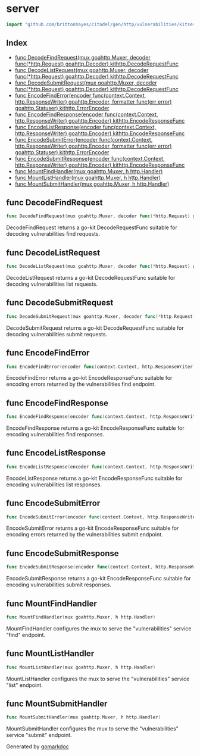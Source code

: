 <!-- Code generated by gomarkdoc. DO NOT EDIT -->

# server

```go
import "github.com/brittonhayes/citadel/gen/http/vulnerabilities/kitserver"
```

## Index

- [func DecodeFindRequest(mux goahttp.Muxer, decoder func(*http.Request) goahttp.Decoder) kithttp.DecodeRequestFunc](<#func-decodefindrequest>)
- [func DecodeListRequest(mux goahttp.Muxer, decoder func(*http.Request) goahttp.Decoder) kithttp.DecodeRequestFunc](<#func-decodelistrequest>)
- [func DecodeSubmitRequest(mux goahttp.Muxer, decoder func(*http.Request) goahttp.Decoder) kithttp.DecodeRequestFunc](<#func-decodesubmitrequest>)
- [func EncodeFindError(encoder func(context.Context, http.ResponseWriter) goahttp.Encoder, formatter func(err error) goahttp.Statuser) kithttp.ErrorEncoder](<#func-encodefinderror>)
- [func EncodeFindResponse(encoder func(context.Context, http.ResponseWriter) goahttp.Encoder) kithttp.EncodeResponseFunc](<#func-encodefindresponse>)
- [func EncodeListResponse(encoder func(context.Context, http.ResponseWriter) goahttp.Encoder) kithttp.EncodeResponseFunc](<#func-encodelistresponse>)
- [func EncodeSubmitError(encoder func(context.Context, http.ResponseWriter) goahttp.Encoder, formatter func(err error) goahttp.Statuser) kithttp.ErrorEncoder](<#func-encodesubmiterror>)
- [func EncodeSubmitResponse(encoder func(context.Context, http.ResponseWriter) goahttp.Encoder) kithttp.EncodeResponseFunc](<#func-encodesubmitresponse>)
- [func MountFindHandler(mux goahttp.Muxer, h http.Handler)](<#func-mountfindhandler>)
- [func MountListHandler(mux goahttp.Muxer, h http.Handler)](<#func-mountlisthandler>)
- [func MountSubmitHandler(mux goahttp.Muxer, h http.Handler)](<#func-mountsubmithandler>)


## func DecodeFindRequest

```go
func DecodeFindRequest(mux goahttp.Muxer, decoder func(*http.Request) goahttp.Decoder) kithttp.DecodeRequestFunc
```

DecodeFindRequest returns a go\-kit DecodeRequestFunc suitable for decoding vulnerabilities find requests\.

## func DecodeListRequest

```go
func DecodeListRequest(mux goahttp.Muxer, decoder func(*http.Request) goahttp.Decoder) kithttp.DecodeRequestFunc
```

DecodeListRequest returns a go\-kit DecodeRequestFunc suitable for decoding vulnerabilities list requests\.

## func DecodeSubmitRequest

```go
func DecodeSubmitRequest(mux goahttp.Muxer, decoder func(*http.Request) goahttp.Decoder) kithttp.DecodeRequestFunc
```

DecodeSubmitRequest returns a go\-kit DecodeRequestFunc suitable for decoding vulnerabilities submit requests\.

## func EncodeFindError

```go
func EncodeFindError(encoder func(context.Context, http.ResponseWriter) goahttp.Encoder, formatter func(err error) goahttp.Statuser) kithttp.ErrorEncoder
```

EncodeFindError returns a go\-kit EncodeResponseFunc suitable for encoding errors returned by the vulnerabilities find endpoint\.

## func EncodeFindResponse

```go
func EncodeFindResponse(encoder func(context.Context, http.ResponseWriter) goahttp.Encoder) kithttp.EncodeResponseFunc
```

EncodeFindResponse returns a go\-kit EncodeResponseFunc suitable for encoding vulnerabilities find responses\.

## func EncodeListResponse

```go
func EncodeListResponse(encoder func(context.Context, http.ResponseWriter) goahttp.Encoder) kithttp.EncodeResponseFunc
```

EncodeListResponse returns a go\-kit EncodeResponseFunc suitable for encoding vulnerabilities list responses\.

## func EncodeSubmitError

```go
func EncodeSubmitError(encoder func(context.Context, http.ResponseWriter) goahttp.Encoder, formatter func(err error) goahttp.Statuser) kithttp.ErrorEncoder
```

EncodeSubmitError returns a go\-kit EncodeResponseFunc suitable for encoding errors returned by the vulnerabilities submit endpoint\.

## func EncodeSubmitResponse

```go
func EncodeSubmitResponse(encoder func(context.Context, http.ResponseWriter) goahttp.Encoder) kithttp.EncodeResponseFunc
```

EncodeSubmitResponse returns a go\-kit EncodeResponseFunc suitable for encoding vulnerabilities submit responses\.

## func MountFindHandler

```go
func MountFindHandler(mux goahttp.Muxer, h http.Handler)
```

MountFindHandler configures the mux to serve the "vulnerabilities" service "find" endpoint\.

## func MountListHandler

```go
func MountListHandler(mux goahttp.Muxer, h http.Handler)
```

MountListHandler configures the mux to serve the "vulnerabilities" service "list" endpoint\.

## func MountSubmitHandler

```go
func MountSubmitHandler(mux goahttp.Muxer, h http.Handler)
```

MountSubmitHandler configures the mux to serve the "vulnerabilities" service "submit" endpoint\.



Generated by [gomarkdoc](<https://github.com/princjef/gomarkdoc>)
